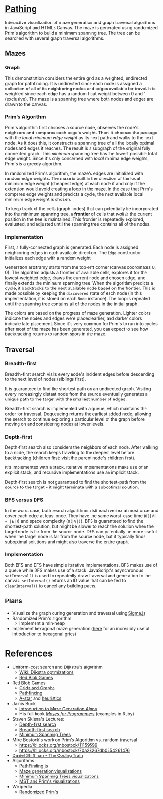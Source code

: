 # [Pathing](https://agarun.com/pathing/)

Interactive visualization of maze generation and graph traversal algorithms in JavaScript and HTML5 Canvas. The maze is generated using randomized Prim's algorithm to build a minimum spanning tree. The tree can be searched with several graph traversal algorithms.

## Mazes

### Graph

This demonstration considers the entire grid as a weighted, undirected graph for pathfinding. It is undirected since each node is assigned a collection of all of its neighboring nodes and edges available for travel. It is weighted since each edge has a random float weight between 0 and 1 (exclusive). The maze is a spanning tree where both nodes and edges are drawn to the canvas.

### Prim's Algorithm

Prim's algorithm first chooses a source node, observes the node's neighbors and compares each edge's weight. Then, it chooses the passage with the *local minimum edge weight* as its next path and walks to the next node. As it does this, it constructs a spanning tree of all the locally optimal nodes and edges it reaches. The result is a subgraph of the original fully connected graph. This *minimum* spanning tree has the lowest possible total edge weight. Since it's only concerned with *local* minima edge weights, Prim's is a greedy algorithm.

In randomized Prim's algorithm, the maze's edges are initialized with random edge weights. The maze is built in the direction of the local minimum edge weight (cheapest edge) at each node if and only if the extension would avoid creating a loop in the maze. In the case that Prim's compares edge weights and predicts a cycle, the next available local minimum edge weight is chosen.

To keep track of the cells (graph nodes) that can potentially be incorporated into the minimum spanning tree, a **frontier** of cells that *wall in* the current position in the tree is maintained. This frontier is repeatedly explored, evaluated, and adjusted until the spanning tree contains all of the nodes.

### Implementation

First, a fully-connected graph is generated. Each node is assigned neighboring edges in each available direction. The `Edge` constructor initializes each edge with a random weight.

Generation arbitrarily starts from the top-left corner (canvas coordinates 0, 0). The algorithm adjusts a frontier of available cells, explores it for the lowest-weighted edge, draws the current node and chosen edge, and finally extends the minimum spanning tree. When the algorithm predicts a cycle, it backtracks to the next available node based on the frontier. This is made possible by keeping the `discovered` state of each node (in this implementation, it is stored on each `Node` instance). The loop is repeated until the spanning tree contains all of the nodes in the initial graph.

The colors are based on the progress of maze generation. Lighter colors indicate the nodes and edges were placed earlier, and darker colors indicate late placement. Since it's very common for Prim's to run into cycles after most of the maze has been generated, you can expect to see how backtracking returns to random spots in the maze.

## Traversal

### Breadth-first

Breadth-first search visits every node's incident edges before descending to the next level of nodes (siblings first).

It is guaranteed to find the shortest path on an undirected graph. Visiting every increasingly distant node from the source eventually generates a unique path to the target with the smallest number of edges.

Breadth-first search is implemented with a queue, which maintains the order for traversal. Dequeueing returns the earliest added node, allowing the search to continue exploring a particular level of the graph before moving on and considering nodes at lower levels.

### Depth-first

Depth-first search also considers the neighbors of each node. After walking to a node, the search keeps traveling to the deepest level before backtracking (children first: visit the parent node's children first).

It's implemented with a stack. Iterative implementations make use of an explicit stack, and recursive implementations use an implicit stack.

Depth-first search is not guaranteed to find the shortest-path from the source to the target - it might terminate with a suboptimal solution.

### BFS versus DFS

In the worst case, both search algorithms visit each vertex at most once and cover each edge at least once. They have the same worst-case time (`O(|V| + |E|)`) and space complexity (`O(|V|)`). BFS is guaranteed to find the shortest-path solution, but might be slower to reach the solution when the target node is far from the source node. DFS can potentially be more useful when the target node is far from the source node, but it typically finds suboptimal solutions and might also traverse the entire graph.

### Implementation

Both BFS and DFS have simple iterative implementations. BFS makes use of a queue while DFS makes use of a stack. JavaScript's asynchronous `setInterval()` is used to repeatedly draw traversal and generation to the canvas. `setInterval()` returns an ID value that can be fed to `clearInterval()` to cancel any building paths.

## Plans

- Visualize the graph during generation and traversal using [Sigma.js](http://sigmajs.org/)
- Randomized Prim's algorithm
  - Implement a min-heap
- Implement hexagonal maze generation ([here](https://www.redblobgames.com/grids/hexagons/) for an incredibly useful introduction to hexagonal grids)

# References
* Uniform-cost search and Dijkstra's algorithm
  * [Wiki: Dijkstra optimizations](https://en.wikipedia.org/wiki/Dijkstra%27s_algorithm#Practical_optimizations_and_infinite_graphs)  
  * [Red Blob Games](https://www.redblobgames.com/pathfinding/a-star/implementation.html#python-dijkstra)  
* Red Blob Games
  * [Grids and Graphs](http://www.redblobgames.com/pathfinding/grids/graphs.html)
  * [Pathfinding](http://www.redblobgames.com/pathfinding/tower-defense/index.html)
  * [A-star](http://www.redblobgames.com/pathfinding/a-star/introduction.html) and [heuristics](http://www.redblobgames.com/pathfinding/heuristics/differential.html)
* Jamis Buck
  * [Introduction to Maze Generation Algos](http://weblog.jamisbuck.org/2011/2/7/maze-generation-algorithm-recap)
  * His full book *[Mazes for Programmers](https://www.amazon.com/Mazes-Programmers-Twisty-Little-Passages/dp/1680500554)* (examples in Ruby)
* Steven Skiena's Lectures:
  * [Depth-first search](https://www3.cs.stonybrook.edu/~algorith/video-lectures/2007/lecture12.pdf)
  * [Breadth-first search](https://www3.cs.stonybrook.edu/~algorith/video-lectures/2007/lecture11.pdf)
  * [Minimum Spanning Trees](https://www3.cs.stonybrook.edu/~skiena/373/newlectures/lecture13.pdf)
* Mike Bostock's work on Prim's Algorithm vs. random traversal
  * https://bl.ocks.org/mbostock/11159599
  * https://bl.ocks.org/mbostock/70a28267db0354261476
* [Daniel Shiffman - The Coding Train](https://github.com/CodingTrain/AStar)
* Algorithms
  * [PathFinding.js](https://github.com/qiao/PathFinding.js)
  * [Maze generation visualizations](http://www.algostructure.com/specials/maze.php)
  * [Minimum Spanning Trees visualizations](https://visualgo.net/en/mst?slide=1)
  * [MST and Prim's visualizations](http://www.algomation.com/algorithm/prim-minimum-spanning-tree)
* Wikipedia
  * [Randomized Prim's](https://en.wikipedia.org/wiki/Maze_generation_algorithm#Randomized_Prim.27s_algorithm)
